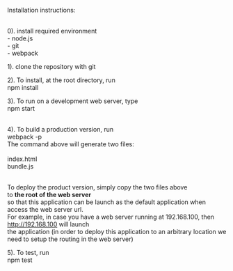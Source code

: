 Installation instructions:<br/><br/>

0). install required environment<br/>
    - node.js<br/>
    - git<br/>
    - webpack<br/>
    
1). clone the repository with git<br/>

2). To install, at the root directory, run<br/>
  npm install<br/>
  
3). To run on a development web server, type<br/>
  npm start<br/><br/>
  

4). To build a production version, run<br/>
  webpack -p<br/>
  The command above will generate two files:<br/><br/>
  index.html<br/>
  bundle.js<br/><br/>
  
  To deploy the product version, simply copy the two files above<br/> to <b>the root of the web server</b><br/>
  so that this application can be launch as the default application when access the web server url.<br/>
  For example, in case you have a web server running at 192.168.100, then http://192.168.100 will launch<br/>
  the application (in order to deploy this application to an arbitrary location we need to setup the routing in the web server) <br/>

5). To test, run<br/>
  npm test<br/><br/>
  

